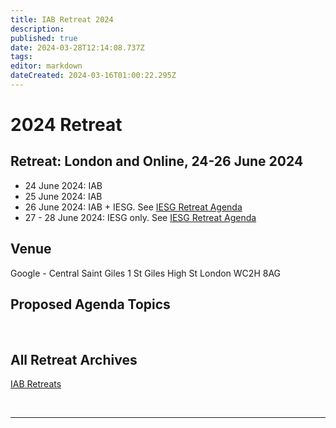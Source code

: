 ```yaml
---
title: IAB Retreat 2024
description: 
published: true
date: 2024-03-28T12:14:08.737Z
tags: 
editor: markdown
dateCreated: 2024-03-16T01:00:22.295Z
---
```


# 2024 Retreat

## Retreat: London and Online, 24-26 June 2024

* 24 June 2024: IAB 
* 25 June 2024: IAB 
* 26 June 2024: IAB + IESG. See [IESG Retreat Agenda](https://wiki.ietf.org/e/en/group/iesg/RetreatInfo)
* 27 - 28 June 2024: IESG only.  See [IESG Retreat Agenda](https://wiki.ietf.org/e/en/group/iesg/RetreatInfo)

## Venue

Google - Central Saint Giles
1 St Giles High St
London
WC2H 8AG

## Proposed Agenda Topics

&nbsp;

## All Retreat Archives
[IAB Retreats](/group/iab/IAB_Retreats)

&nbsp;
&nbsp;
&nbsp;

---

